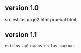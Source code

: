 ## version 1.0 
src
estilos
page2.html
prueba1.html
## version 1.1
    estilos aplicados en las paginas